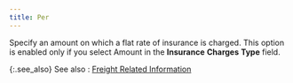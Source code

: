 ```yaml
---
title: Per
---
```



Specify an amount on which a flat rate of insurance is charged. This  option is enabled only if you select Amount  in the **Insurance** **Charges** **Type** field.


{:.see_also}
See also
: [Freight  Related Information](JavaScript:RelatedTopics1.Click())<!--Metadata type="DesignerControl" startspan
<object CLASSID="clsid:ADB880A6-D8FF-11CF-9377-00AA003B7A11"
	ID=RelatedTopics1
	TYPE="application/x-oleobject">
</object>-->

<object classid="clsid:ADB880A6-D8FF-11CF-9377-00AA003B7A11" id="RelatedTopics1" type="application/x-oleobject"> 
 <param name="Command" value="Related Topics">
<param name="Window" value="second">
<param name="Item1" value="Freight Related Information;{{site.sc_chm}}/misc/freight_related_information_delivery_method.html">
</object><!--Metadata type="DesignerControl" endspan-->
